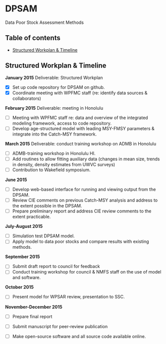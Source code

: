 # DPSAM
Data Poor Stock Assessment Methods

## Table of contents
- [Structured Workplan & Timeline](#structured-workplan-&-timeline)




## Structured Workplan & Timeline
**January 2015** Deliverable: Structured Workplan
- [x] Set up code repository for DPSAM on github.
- [x] Coordinate meeting with WPFMC staff (re: identify data sources & collaborators)

**February 2015** Deliverable: meeting in Honolulu
- [ ] Meeting with WPFMC staff re: data and overview of the integrated modeling framework, access to code repository.
- [ ] Develop age-structured model with leading MSY-FMSY parameters & integrate into the Catch-MSY framework.

**March 2015** Deliverable: conduct training workshop on ADMB in Honolulu
- [ ] ADMB-training workshop in Honolulu HI.
- [ ] Add routines to allow fitting auxiliary data (changes in mean size, trends in density, density estimates from UWVC surveys)
- [ ] Contribution to Wakefield symposium.

**June 2015**
- [ ] Develop web-based interface for running and viewing output from the DPSAM.
- [ ] Review CIE comments on previous Catch-MSY analysis and address to the extent possible in the DPSAM.
- [ ] Prepare preliminary report and address CIE review comments to the extent practicable.

**July-August 2015**
- [ ] Simulation test DPSAM model.
- [ ] Apply model to data poor stocks and compare results with existing methods.

**September 2015**
- [ ] Submit draft report to council for feedback
- [ ] Conduct training workshop for council &  NMFS staff on the use of model and software.

**October 2015**
- [ ] Present model for WPSAR review, presentation to SSC.

**November-December 2015**
- [ ] Prepare final report
- [ ] Submit manuscript for peer-review publication
- [ ] Make open-source software and all source code available online.

